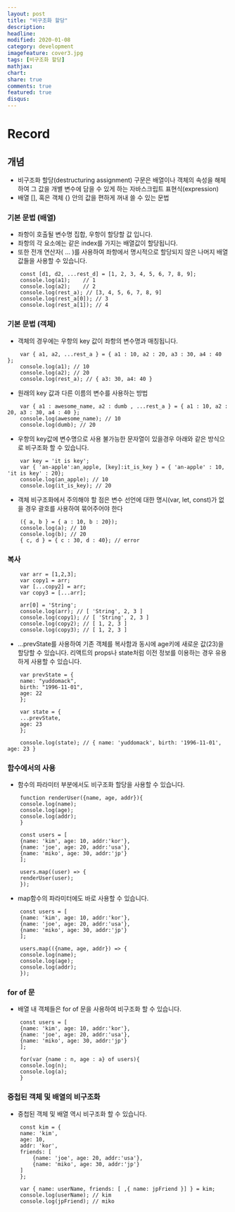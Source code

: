 ```yaml
---
layout: post
title: "비구조화 할당"
description: 
headline: 
modified: 2020-01-08
category: development
imagefeature: cover3.jpg
tags: [비구조화 할당]
mathjax: 
chart: 
share: true
comments: true
featured: true
disqus:
---
```


# Record
## 개념
- 비구조화 할당(destructuring assignment) 구문은 배열이나 객체의 속성을 해체하여 그 값을 개별 변수에 담을 수 있게 하는 자바스크립트 표현식(expression)
- 배열 [], 혹은 객체 {} 안의 값을 편하게 꺼내 쓸 수 있는 문법

### 기본 문법 (배열)
- 좌항이 호출될 변수명 집합, 우항이 할당할 값 입니다.
- 좌항의 각 요소에는 같은 index를 가지는 배열값이 할당됩니다.
- 또한 전개 연산자( ... )를 사용하여 좌항에서 명시적으로 할당되지 않은 나머지 배열 값들을 사용할 수 있습니다.
```
    const [d1, d2, ...rest_d] = [1, 2, 3, 4, 5, 6, 7, 8, 9];
    console.log(a1);    // 1
    console.log(a2);    // 2
    console.log(rest_a); // [3, 4, 5, 6, 7, 8, 9]
    console.log(rest_a[0]); // 3
    console.log(rest_a[1]); // 4
```

### 기본 문법 (객체)
- 객체의 경우에는 우항의 key 값이 좌항의 변수명과 매칭됩니다.
```
    var { a1, a2, ...rest_a } = { a1 : 10, a2 : 20, a3 : 30, a4 : 40 };
    console.log(a1); // 10
    console.log(a2); // 20
    console.log(rest_a); // { a3: 30, a4: 40 }
```

- 원래의 key 값과 다른 이름의 변수를 사용하는 방법
```
    var { a1 : awesome_name, a2 : dumb , ...rest_a } = { a1 : 10, a2 : 20, a3 : 30, a4 : 40 };
    console.log(awesome_name); // 10
    console.log(dumb); // 20
```

- 우항의 key값에 변수명으로 사용 불가능한 문자열이 있을경우 아래와 같은 방식으로 비구조화 할 수 있습니다.
```
    var key = 'it is key';
    var { 'an-apple':an_apple, [key]:it_is_key } = { 'an-apple' : 10, 'it is key' : 20};
    console.log(an_apple); // 10
    console.log(it_is_key); // 20
```

- 객체 비구조화에서 주의해야 할 점은 변수 선언에 대한 명시(var, let, const)가 없을 경우 괄호를 사용하여 묶어주어야 한다
```
    ({ a, b } = { a : 10, b : 20});
    console.log(a); // 10
    console.log(b); // 20
    { c, d } = { c : 30, d : 40}; // error
```


### 복사
```
    var arr = [1,2,3];
    var copy1 = arr;
    var [...copy2] = arr;
    var copy3 = [...arr];

    arr[0] = 'String';
    console.log(arr); // [ 'String', 2, 3 ]
    console.log(copy1); // [ 'String', 2, 3 ]
    console.log(copy2); // [ 1, 2, 3 ]
    console.log(copy3); // [ 1, 2, 3 ]
```
-  ...prevState를 사용하여 기존 객체를 복사함과 동시에 age키에 새로운 값(23)을 할당할 수 있습니다.
리액트의 props나 state처럼 이전 정보를 이용하는 경우 유용하게 사용할 수 있습니다.
```
    var prevState = {
    name: "yuddomack",
    birth: "1996-11-01",
    age: 22
    };

    var state = {
    ...prevState,
    age: 23
    };

    console.log(state); // { name: 'yuddomack', birth: '1996-11-01', age: 23 }
```



### 함수에서의 사용
- 함수의 파라미터 부분에서도 비구조화 할당을 사용할 수 있습니다.
```
    function renderUser({name, age, addr}){
    console.log(name);
    console.log(age);
    console.log(addr);
    }

    const users = [
    {name: 'kim', age: 10, addr:'kor'},
    {name: 'joe', age: 20, addr:'usa'},
    {name: 'miko', age: 30, addr:'jp'}
    ];

    users.map((user) => {
    renderUser(user);
    });
```

- map함수의 파라미터에도 바로 사용할 수 있습니다.
```
    const users = [
    {name: 'kim', age: 10, addr:'kor'},
    {name: 'joe', age: 20, addr:'usa'},
    {name: 'miko', age: 30, addr:'jp'}
    ];

    users.map(({name, age, addr}) => {
    console.log(name);
    console.log(age);
    console.log(addr);
    });
```

### for of 문
- 배열 내 객체들은 for of 문을 사용하여 비구조화 할 수 있습니다.
```
    const users = [
    {name: 'kim', age: 10, addr:'kor'},
    {name: 'joe', age: 20, addr:'usa'},
    {name: 'miko', age: 30, addr:'jp'}
    ];

    for(var {name : n, age : a} of users){
    console.log(n);
    console.log(a);
    }
```

### 중첩된 객체 및 배열의 비구조화  
- 중첩된 객체 및 배열 역시 비구조화 할 수 있습니다.
```
    const kim = {
    name: 'kim',
    age: 10,
    addr: 'kor',
    friends: [
        {name: 'joe', age: 20, addr:'usa'},
        {name: 'miko', age: 30, addr:'jp'}
    ]
    };

    var { name: userName, friends: [ ,{ name: jpFriend }] } = kim;
    console.log(userName); // kim
    console.log(jpFriend); // miko
```